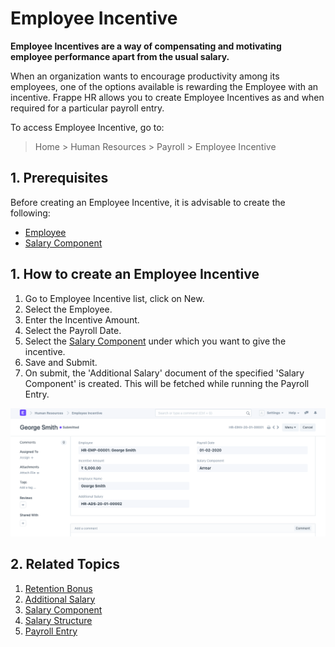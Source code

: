 
# Employee Incentive



**Employee Incentives are a way of compensating and motivating employee performance apart from the usual salary.**


When an organization wants to encourage productivity among its employees, one of the options available is rewarding the Employee with an incentive. Frappe HR allows you to create Employee Incentives as and when required for a particular payroll entry.


To access Employee Incentive, go to:
> Home > Human Resources > Payroll > Employee Incentive


## 1. Prerequisites


Before creating an Employee Incentive, it is advisable to create the following:


* [Employee](/docs/en/human-resources/employee)
* [Salary Component](/docs/en/human-resources/salary-component)


## 1. How to create an Employee Incentive


1. Go to Employee Incentive list, click on New.
2. Select the Employee.
3. Enter the Incentive Amount.
4. Select the Payroll Date.
5. Select the [Salary Component](/docs/en/human-resources/salary-component) under which you want to give the incentive.
6. Save and Submit.
7. On submit, the 'Additional Salary' document of the specified 'Salary Component' is created. This will be fetched while running the Payroll Entry.


![Employee Incentive](/files/employee-incentive.png)


## 2. Related Topics


1. [Retention Bonus](/docs/en/human-resources/retention-bonus)
2. [Additional Salary](/docs/en/human-resources/additional-salary)
3. [Salary Component](/docs/en/human-resources/salary-component)
4. [Salary Structure](/docs/en/human-resources/salary-structure)
5. [Payroll Entry](/docs/en/human-resources/payroll-entry)




